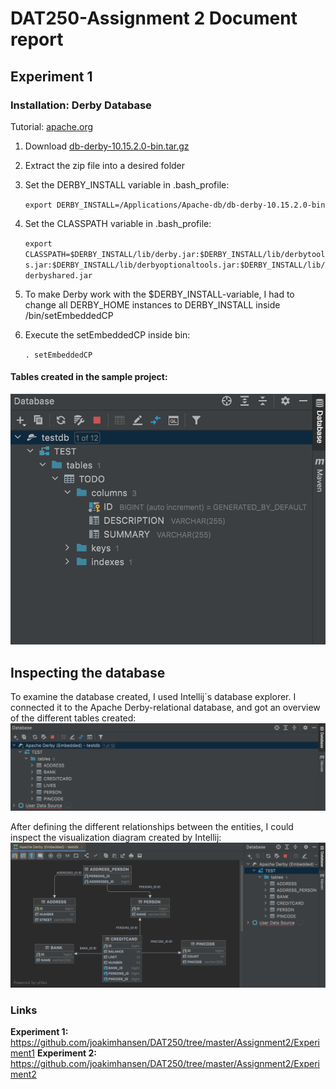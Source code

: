 # DAT250-Assignment 2 Document report



## Experiment 1

### Installation: Derby Database
Tutorial: [apache.org](https://db.apache.org/derby/papers/DerbyTut/index.html)
1. Download [db-derby-10.15.2.0-bin.tar.gz](https://db.apache.org/derby/releases/release-10_15_2_0.cgi)
2. Extract the zip file into a desired folder
3. Set the DERBY_INSTALL variable in .bash_profile:

   `export DERBY_INSTALL=/Applications/Apache-db/db-derby-10.15.2.0-bin`
4. Set the CLASSPATH variable in .bash_profile:
    
    `export CLASSPATH=$DERBY_INSTALL/lib/derby.jar:$DERBY_INSTALL/lib/derbytools.jar:$DERBY_INSTALL/lib/derbyoptionaltools.jar:$DERBY_INSTALL/lib/derbyshared.jar`
5. To make Derby work with the $DERBY_INSTALL-variable, I had to change all DERBY_HOME instances to DERBY_INSTALL inside /bin/setEmbeddedCP
6. Execute the setEmbeddedCP inside bin:

    `. setEmbeddedCP`

#### Tables created in the sample project:
![](Images/db-tables_ex1.png)



## Inspecting the database
To examine the database created, I used Intellij´s database explorer. I connected it to
the Apache Derby-relational database, and got an overview of the different tables created:
![](Images/db-tables_ex2.png)

After defining the different relationships between the entities, I could inspect the visualization diagram created by Intellij:
![](Images/domain-model.png)


### Links
**Experiment 1:** https://github.com/joakimhansen/DAT250/tree/master/Assignment2/Experiment1
**Experiment 2:** https://github.com/joakimhansen/DAT250/tree/master/Assignment2/Experiment2
